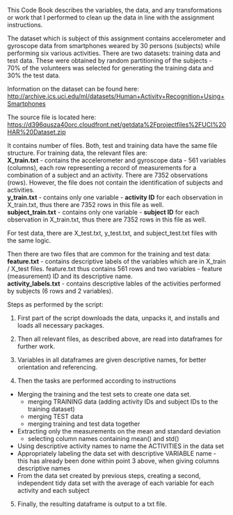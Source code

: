 This Code Book describes the variables, the data, and any transformations or work that I performed to clean up the data in line with the assignment instructions.

The dataset which is subject of this assignment contains accelerometer and gyroscope data from smartphones weared by 30 persons (subjects) while performing six various activities.
There are two datasets: training data and test data. These were obtained by random partitioning of the subjects - 70% of the volunteers was selected for generating the training data and 30% the test data.

Information on the dataset can be found here: http://archive.ics.uci.edu/ml/datasets/Human+Activity+Recognition+Using+Smartphones

The source file is located here: https://d396qusza40orc.cloudfront.net/getdata%2Fprojectfiles%2FUCI%20HAR%20Dataset.zip

It contains number of files.
Both, test and training data have the same file structure. For training data, the relevant files are:<br/>
<strong>X_train.txt</strong> - contains the accelerometer and gyroscope data - 561 variables (columns), each row representing a record of measurements for a combination of a subject and an activity. There are 7352 observations (rows).
However, the file does not contain the identification of subjects and activities.<br/>
<strong>y_train.txt</strong> - contains only one variable - <strong>activity ID</strong> for each observation in X_train.txt, thus there are 7352 rows in this file as well.<br/>
<strong>subject_train.txt</strong> - contains only one variable - <strong>subject ID</strong> for each observation in X_train.txt, thus there are 7352 rows in this file as well.

For test data, there are X_test.txt, y_test.txt, and subject_test.txt files with the same logic.

Then there are two files that are common for the training and test data:<br/>
<strong>feature.txt</strong> - contains descriptive labels of the variables which are in X_train / X_test files. feature.txt thus contains 561 rows and two variables - feature (measurement) ID and its descriptive name.<br/>
<strong>activity_labels.txt</strong> - contains descriptive lables of the activities performed by subjects (6 rows and 2 variables).

Steps as performed by the script:

1. First part of the script downloads the data, unpacks it, and installs and loads all necessary packages.

2. Then all relevant files, as described above, are read into dataframes for further work.

3. Variables in all dataframes are given descriptive names, for better orientation and referencing.

4. Then the tasks are performed according to instructions
  - Merging the training and the test sets to create one data set.
    - merging TRAINING data (adding activity IDs and subject IDs to the training dataset)
    - merging TEST data
    - merging training and test data together
  - Extracting only the measurements on the mean and standard deviation
    - selecting column names containing mean() and std()
  - Using descriptive activity names to name the ACTIVITIES in the data set
  - Appropriately labeling the data set with descriptive VARIABLE name - this has already been done within point 3 above, when giving columns descriptive names
  - From the data set created by previous steps, creating a second, independent tidy data set with the average of each variable for each activity and each subject

5. Finally, the resulting dataframe is output to a txt file.
